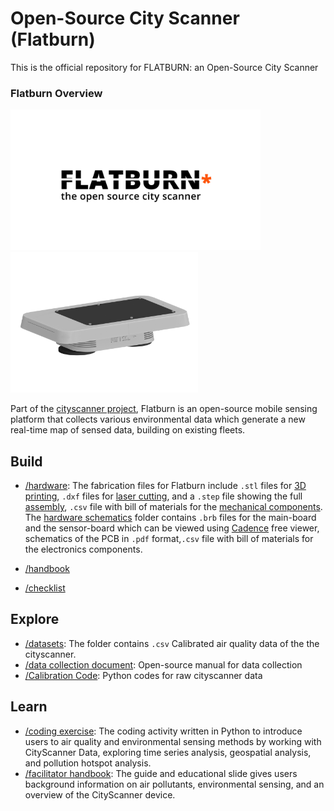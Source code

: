 # Open-Source City Scanner (Flatburn)

This is the official repository for FLATBURN: an Open-Source City Scanner

### Flatburn Overview
<img src="https://github.com/MIT-Senseable-City-Lab/OSCS/blob/main/flatburn-images/cover.jpeg" width="400px"><img src="https://github.com/MIT-Senseable-City-Lab/OSCS/blob/main/flatburn-images/Flatburn-design.png" width="300px">

Part of the [cityscanner project](https://senseable.mit.edu/cityscanner/), Flatburn is an open-source mobile sensing platform that collects various environmental data which generate a new real-time map of sensed data, building on existing fleets.

## Build

 - [/hardware](https://github.com/MIT-Senseable-City-Lab/OSCS/tree/main/Build/Hardware): The fabrication files for Flatburn include `.stl` files for [3D printing](https://github.com/MIT-Senseable-City-Lab/OSCS/tree/main/Build/Hardware/Hardware%20enclosure/To%20Print), `.dxf` files for [laser cutting](https://github.com/MIT-Senseable-City-Lab/OSCS/tree/main/Build/Hardware/Hardware%20enclosure/To%20lasercut), and a `.step` file showing the full [assembly](https://github.com/MIT-Senseable-City-Lab/OSCS/blob/main/Build/Hardware/Hardware%20enclosure/Flatburn_assembly.step), `.csv` file with bill of materials for the [mechanical components](https://docs.google.com/spreadsheets/d/1oa0ZC6CXszNmvcmob7ju2rJUDLLGSCP4pCBNqtu63Sk/edit?usp=sharing).
The [hardware schematics](https://github.com/MIT-Senseable-City-Lab/OSCS/tree/main/Build/Hardware/Hardware%20schematics) folder contains `.brb` files for the main-board and the sensor-board which can be viewed using [Cadence](https://www.cadence.com/en_US/home/tools/pcb-design-and-analysis/allegro-downloads-start.html) free viewer, schematics of the PCB in `.pdf` format,`.csv` file with bill of materials for the electronics components.
 
 - [/handbook](https://github.com/MIT-Senseable-City-Lab/OSCS/tree/main/Build/Handbook)
 - [/checklist](https://github.com/MIT-Senseable-City-Lab/OSCS/tree/main/Build/Checklist)
 

## Explore

- [/datasets](https://github.com/MIT-Senseable-City-Lab/OSCS/tree/main/Explore/Datasets): The folder contains `.csv` Calibrated air quality data of the the cityscanner. 
- [/data collection document](https://github.com/MIT-Senseable-City-Lab/OSCS/tree/main/Explore/Data%20collection%20document): Open-source manual for data collection
- [/Calibration Code](https://github.com/MIT-Senseable-City-Lab/OSCS/tree/main/Explore/Calibration%20codes): Python codes for raw cityscanner data


## Learn
- [/coding exercise](https://github.com/MIT-Senseable-City-Lab/OSCS/tree/main/Learn/Coding%20Exercise): The coding activity written in Python to introduce users to air quality and environmental sensing methods by working with CityScanner Data, exploring time series analysis, geospatial analysis, and pollution hotspot analysis.
- [/facilitator handbook](https://github.com/MIT-Senseable-City-Lab/OSCS/tree/main/Learn/Facilitator%20Handbook): The guide and educational slide gives users background information on air pollutants, environmental sensing, and an overview of the CityScanner device. 


